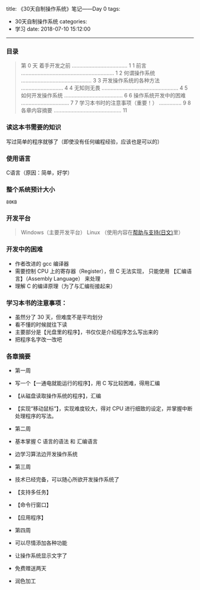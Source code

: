 title: 《30天自制操作系统》笔记——Day 0
tags:
  - 30天自制操作系统
categories:
  - 学习
date: 2018-07-10 15:12:00
---

### 目录
>第 0 天 着手开发之前 ..................................... 1
		1 前言 .............................................................. 1
		2 何谓操作系统 ............................................... 3
		3 开发操作系统的各种方法 ............................ 4
		4 无知则无畏 ................................................... 4
		5 如何开发操作系统 ....................................... 6
		6 操作系统开发中的困难 ................................ 7
		7 学习本书时的注意事项（重要！） ............... 9
		8 各章内容摘要 ............................................. 11

<!-- more -->

### 读这本书需要的知识
写过简单的程序就够了（即使没有任何编程经验，应该也是可以的）
	
### 使用语言
C语言（原因：简单，好学）
	
### 整个系统预计大小
`80KB`
	
### 开发平台
>	Windows（主要开发平台）
	Linux （使用内容在[帮助与支持(日文)](http://hrb.osask.jp)里）
	
### 开发中的困难
* 作者改进的 gcc 编译器
* 需要控制 CPU 上的寄存器（Register），但 C 无法实现， 只能使用 【汇编语言】（Assembly Language） 来处理
* 理解 C 的编译原理（为了与汇编衔接起来）

### 学习本书的注意事项：
* 虽然分了 30 天，但难度不是平均划分
* 看不懂的时候就往下读
* 主要部分是【光盘里的程序】，书仅仅是介绍程序怎么写出来的
* 把程序名字改一改吧
	
### 各章摘要
* 第一周 
 * 写一个【一通电就能运行的程序】，用 C 写比较困难，得用汇编
 * 【从磁盘读取操作系统的程序】，汇编
 * 【实现“移动鼠标”】，实现难度较大，得对 CPU 进行细致的设定，并掌握中断处理程序的写法。
		
        
* 第二周
 * 基本掌握 C 语言的语法 和 汇编语言
 * 边学习算法边开发操作系统
		 
         
* 第三周
 * 技术已经完备，可以随心所欲开发操作系统了
 * 【支持多任务】
 * 【命令行窗口】
 * 【应用程序】
		
        
* 第四周
 * 可以尽情添加各种功能
 * 让操作系统显示文字了
		
        
* 免费赠送两天
 * 润色加工
	
